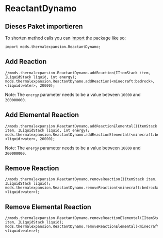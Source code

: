 # ReactantDynamo

## Dieses Paket importieren
To shorten method calls you can [import](/AdvancedFunctions/Import/) the package like so:
```zenscript
import mods.thermalexpansion.ReactantDynamo;
```


## Add Reaction

```zenscript
//mods.thermalexpansion.ReactantDynamo.addReaction(IItemStack item, ILiquidStack liquid, int energy);
mods.thermalexpansion.ReactantDynamo.addReaction(<minecraft:bedrock>, <liquid:water>, 20000);
```

Note: The `energy` parameter needs to be a value between `10000` and `200000000`.

## Add Elemental Reaction

```zenscript
//mods.thermalexpansion.ReactantDynamo.addReactionElemental(IItemStack item, ILiquidStack liquid, int energy);
mods.thermalexpansion.ReactantDynamo.addReactionElemental(<minecraft:bedrock>, <liquid:water>, 20000);
```

Note: The `energy` parameter needs to be a value between `10000` and `200000000`.

## Remove Reaction

```zenscript
//mods.thermalexpansion.ReactantDynamo.removeReaction(IItemStack item, ILiquidStack liquid);
mods.thermalexpansion.ReactantDynamo.removeReaction(<minecraft:bedrock>, <liquid:water>);
```


## Remove Elemental Reaction

```zenscript
//mods.thermalexpansion.ReactantDynamo.removeReactionElemental(IItemStack item, ILiquidStack liquid);
mods.thermalexpansion.ReactantDynamo.removeReactionElemental(<minecraft:bedrock>, <liquid:water>);
```

